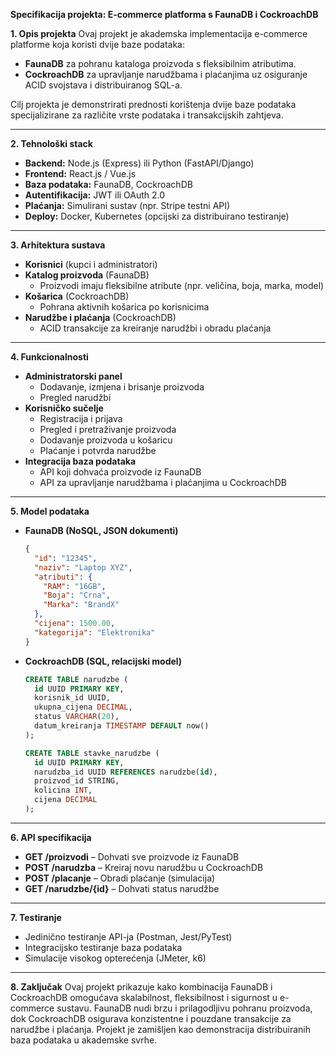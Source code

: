 **Specifikacija projekta: E-commerce platforma s FaunaDB i CockroachDB**

**1. Opis projekta**
Ovaj projekt je akademska implementacija e-commerce platforme koja koristi dvije baze podataka:
- **FaunaDB** za pohranu kataloga proizvoda s fleksibilnim atributima.
- **CockroachDB** za upravljanje narudžbama i plaćanjima uz osiguranje ACID svojstava i distribuiranog SQL-a.

Cilj projekta je demonstrirati prednosti korištenja dvije baze podataka specijalizirane za različite vrste podataka i transakcijskih zahtjeva.

---

**2. Tehnološki stack**
- **Backend:** Node.js (Express) ili Python (FastAPI/Django)
- **Frontend:** React.js / Vue.js
- **Baza podataka:** FaunaDB, CockroachDB
- **Autentifikacija:** JWT ili OAuth 2.0
- **Plaćanja:** Simulirani sustav (npr. Stripe testni API)
- **Deploy:** Docker, Kubernetes (opcijski za distribuirano testiranje)

---

**3. Arhitektura sustava**
- **Korisnici** (kupci i administratori)
- **Katalog proizvoda** (FaunaDB)
  - Proizvodi imaju fleksibilne atribute (npr. veličina, boja, marka, model)
- **Košarica** (CockroachDB)
  - Pohrana aktivnih košarica po korisnicima
- **Narudžbe i plaćanja** (CockroachDB)
  - ACID transakcije za kreiranje narudžbi i obradu plaćanja

---

**4. Funkcionalnosti**
- **Administratorski panel**
  - Dodavanje, izmjena i brisanje proizvoda
  - Pregled narudžbi
- **Korisničko sučelje**
  - Registracija i prijava
  - Pregled i pretraživanje proizvoda
  - Dodavanje proizvoda u košaricu
  - Plaćanje i potvrda narudžbe
- **Integracija baza podataka**
  - API koji dohvaća proizvode iz FaunaDB
  - API za upravljanje narudžbama i plaćanjima u CockroachDB

---

**5. Model podataka**
- **FaunaDB (NoSQL, JSON dokumenti)**
  ```json
  {
    "id": "12345",
    "naziv": "Laptop XYZ",
    "atributi": {
      "RAM": "16GB",
      "Boja": "Crna",
      "Marka": "BrandX"
    },
    "cijena": 1500.00,
    "kategorija": "Elektronika"
  }
  ```

- **CockroachDB (SQL, relacijski model)**
  ```sql
  CREATE TABLE narudzbe (
    id UUID PRIMARY KEY,
    korisnik_id UUID,
    ukupna_cijena DECIMAL,
    status VARCHAR(20),
    datum_kreiranja TIMESTAMP DEFAULT now()
  );
  
  CREATE TABLE stavke_narudzbe (
    id UUID PRIMARY KEY,
    narudzba_id UUID REFERENCES narudzbe(id),
    proizvod_id STRING,
    kolicina INT,
    cijena DECIMAL
  );
  ```

---

**6. API specifikacija**
- **GET /proizvodi** – Dohvati sve proizvode iz FaunaDB
- **POST /narudzba** – Kreiraj novu narudžbu u CockroachDB
- **POST /placanje** – Obradi plaćanje (simulacija)
- **GET /narudzbe/{id}** – Dohvati status narudžbe

---

**7. Testiranje**
- Jedinično testiranje API-ja (Postman, Jest/PyTest)
- Integracijsko testiranje baza podataka
- Simulacije visokog opterećenja (JMeter, k6)

---

**8. Zaključak**
Ovaj projekt prikazuje kako kombinacija FaunaDB i CockroachDB omogućava skalabilnost, fleksibilnost i sigurnost u e-commerce sustavu. FaunaDB nudi brzu i prilagodljivu pohranu proizvoda, dok CockroachDB osigurava konzistentne i pouzdane transakcije za narudžbe i plaćanja. Projekt je zamišljen kao demonstracija distribuiranih baza podataka u akademske svrhe.

